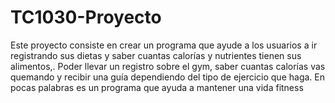 # TC1030-Proyecto
Este proyecto consiste en crear un programa que ayude a los usuarios a ir registrando sus dietas y saber cuantas calorías y nutrientes tienen sus alimentos,. Poder llevar un registro sobre el gym, saber cuantas calorías vas quemando y recibir una guía dependiendo del  tipo de ejercicio que haga. En pocas palabras es un programa que ayuda a mantener una vida fitness
